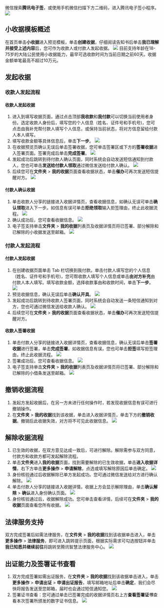 微信搜索**腾讯电子签**，或使用手机微信扫描下方二维码，进入腾讯电子签小程序。
![](https://qcloudimg.tencent-cloud.cn/raw/d88ca74bd87b637d39db67ec2bc9081f.png)

## 小收据模板概述
在首页单击**小收据**进入预览模板，单击**创建收据**，仔细阅读告知书后单击**我已理解并接受上述内容**后，您可作为收款人或付款人发起收据。
![](https://qcloudimg.tencent-cloud.cn/raw/69fb3270e88441ce7f27a136484aae9e.png)
<dx-alert infotype="explain" title="">
目前支持年龄在18-75岁的大陆公民使用小收据能力，最早可选收款时间为当前日期之前60天。收据金额单笔最高不超过10万元。
</dx-alert>



## 发起收据
### 收款人发起流程
#### 收款人发起收据
1. 进入到填写收据页面，通过点击顶部**我收款**和**我付款**可以切换当前使用者身份。选定收款人身份后，填写您的个人信息（姓名、证件号和手机号)，您可点击由我补充帮付款人填写个人信息，或保持当前状态，将对方信息留给付款人本人填写。
2. 填写收款金额等具体信息后，单击**下一步**。
![](https://qcloudimg.tencent-cloud.cn/raw/d9c51a3140164de58a4ee1c33983758d.png)
3. 在收据预览页确认无误后单击签署收据，您可单击签署区或下方的**签署收据**进入签署页面。签署完成后单击**完成签署**。
![](https://qcloudimg.tencent-cloud.cn/raw/16b2c6ad1a85c04810d2c812a5c9d942.png)
4. 发起成功后跳转到待付款人确认页面，同时系统会自动发送短信通知到付款人，您也可单击**发送给付款人领取**通过微信发送给付款人确认。
![](https://qcloudimg.tencent-cloud.cn/raw/ed9b9ee3ea5187a18c101b16eaf5d096.png)
5. 后续您可在**文件夹** > **我的收据**页面查看收据状态，单击**催办**可再次发送短信提醒对方。
![](https://qcloudimg.tencent-cloud.cn/raw/e0927277468e59c91f3e81be61f5dcc6.png)


#### 付款人确认收据
1. 单击收款人分享的链接进入收据详情页，查看收据信息，如确认无误可单击**确认领取**进入下一步。如信息有误可单击**拒绝领取**输入拒签理由，终止此收据流程。
![](https://qcloudimg.tencent-cloud.cn/raw/b95a9e955a4aaaaccf2f0b915f318b1f.png)
2. 确认成功后，您可查看收据信息。
![](https://qcloudimg.tencent-cloud.cn/raw/e60f9a790bc2aa0a9230b2caeedf7bf9.png)
3. 电子签支持单击**文件夹** > **我的收据**列表页及收据详情页将已签署、部分解除和已解除的小收据发送至邮箱。
![](https://qcloudimg.tencent-cloud.cn/raw/dc0481f80e0f905e8ea5baeac5897f03.png)

### 付款人发起流程
#### 付款人发起收据
1. 在创建收据页面单击 Tab 栏切换到我付款。单击付款人填写您的个人信息（姓名、证件号和手机号)，您可帮收款人填写个人信息或单击**由对方补充**由付款人本人填写。填写收款金额，选择收款事由和收款时间，单击**下一步**。
![](https://qcloudimg.tencent-cloud.cn/raw/a6baae423024ac79643d06e4376f893d.png)
2. 预览收据信息，确认无误后单击**确认开具**。
![](https://qcloudimg.tencent-cloud.cn/raw/6676fcc37b251036ff3a66524c9b855d.png)
3. 发起成功后跳转到待收款人签署页面，同时系统会自动发送一条短信通知到对方，您也可通过微信发送给收款人确认。
![](https://qcloudimg.tencent-cloud.cn/raw/41a13058e6b7d0eca8c10fe01b3b04a0.png)
4. 后续您可在**文件夹** > **我的收据**页面查看收据状态，单击**催办**可再次发送短信提醒对方。


#### 收款人签署收据
1. 单击付款人分享的链接进入收据详情页，查看收据信息，确认无误后单击**签署收据**进行签署，单击**完成签署**。如收据信息有误，您也可单击**拒签**填写拒签理由，终止此收据流程。
![](https://qcloudimg.tencent-cloud.cn/raw/d13973a1672adf3dd04610f9cfd10a44.png)
2. 签署成功后，您可查看收据信息。
![](https://qcloudimg.tencent-cloud.cn/raw/7e5f32d3210e501a835f07e4fec6ffcc.png)
3. 电子签支持单击**文件夹** > **我的收据**列表页及收据详情页将已签署、部分解除和已解除的小借条发送至邮箱。
![](https://qcloudimg.tencent-cloud.cn/raw/0c748ed35575919b43677d76395ff655.png)

## 撤销收据流程
1. 发起方发起收据后，在另一方未进行任何操作时，若发现收据信息有误可进行撤销操作。
2. 在**文件夹** > **我的收据**找到该收据，单击进入收据详情页，单击下方的**撤销收据**。撤销后此收据失效，对方将不可见此收据信息。
![](https://qcloudimg.tencent-cloud.cn/raw/7dc06837a6cb234c243924552711ff88.png)


## 解除收据流程
1. 已生效的收据，在双方意见达成一致后，可进行解除。解除需参与双方同意，付款方和收款方都可发起解除流程。
2. 单击**文件夹**进入**我的收据**页面，找到需要解除的已生效收据，单击**进入收据详情**，右下方单击**更多操作** > **申请解除**，点选或填写解除原因后单击确定。
![](https://qcloudimg.tencent-cloud.cn/raw/7713aa3367f0b3e7a29dd3dde5938cd8.png)
3. 身份核验通过后收据解除已单方发起成功。您可通过微信发送给对方进行确认解除。
![](https://qcloudimg.tencent-cloud.cn/raw/bc5edf0c55c7f869adf195010c79327a.png)
4. 单击付款人分享的链接进入收据详情，收据上方会显示解除理由，单击**确认解除** > **确认**进入身份确认页面。
![](https://qcloudimg.tencent-cloud.cn/raw/aa27a69d562d122e587ed3a7ebdd86ef.png)
5. 身份核验通过后，收据解除成功。您可单击查看详情，后续可在**文件夹** > **我的收据**页面查看您所有收据。
![](https://qcloudimg.tencent-cloud.cn/raw/3ebd61fad7e40aba177b8267a346f0c0.png)

## 法律服务支持
双方完成签署后如需法律服务，在**文件夹** > **我的收据**找到该收据单击进入，单击**更多操作** > **法律服务**，即可进入跳转提示页面，根据实际需求可勾选按钮并单击**我已知悉并继续前往**将跳转至腾讯智慧法律服务中心。
![](https://qcloudimg.tencent-cloud.cn/raw/227b78a7a1f44189f82fa2abbe50dde0.png)

## 出证能力及签署证书查看
1. 双方完成签署如需出证服务，在**文件夹** > **我的收据**找到该收据单击进入，单击**更多操作** > **申请出证** > **申请出证报告**，填写邮箱地址后单击**确定**，我们会尽快将报告发送至您邮箱，届时也会通过短信通知您。
![](https://qcloudimg.tencent-cloud.cn/raw/230b5cf5677efa9a8cca11d48623cc11.png)
2. 签署证书查看：您可通过单击已签署完成的收据详情页右上方**查看签署证书**查看本次签署所颁发的数字证书信息。
![](https://qcloudimg.tencent-cloud.cn/raw/93d5ca918d8929e0b98a3691854a3b11.png)


